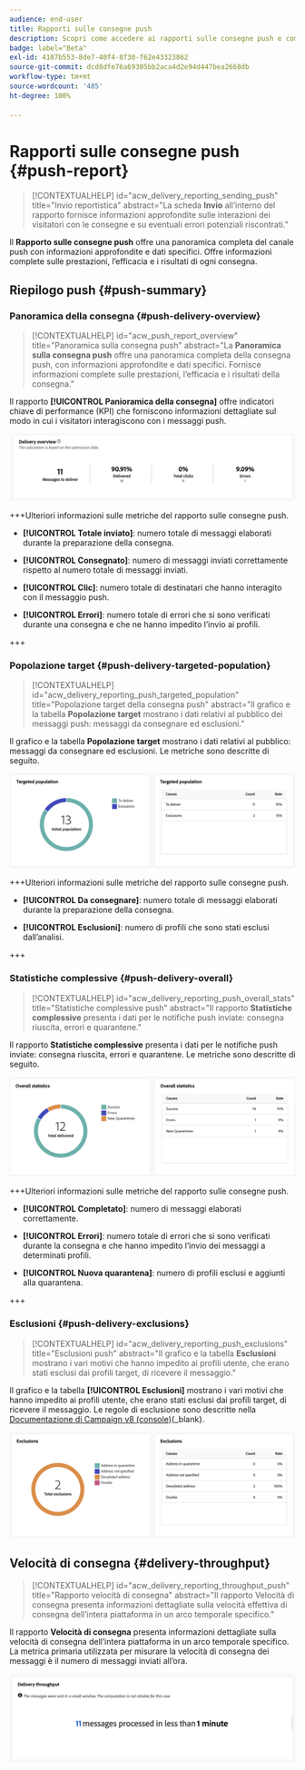 ```yaml
---
audience: end-user
title: Rapporti sulle consegne push
description: Scopri come accedere ai rapporti sulle consegne push e come utilizzarli
badge: label="Beta"
exl-id: 4187b553-8de7-40f4-8f30-f62e43323862
source-git-commit: dcd8dfe76a69305bb2aca4d2e94d447bea2668db
workflow-type: tm+mt
source-wordcount: '485'
ht-degree: 100%

---
```


# Rapporti sulle consegne push {#push-report}

>[!CONTEXTUALHELP]
>id="acw_delivery_reporting_sending_push"
>title="Invio reportistica"
>abstract="La scheda **Invio** all’interno del rapporto fornisce informazioni approfondite sulle interazioni dei visitatori con le consegne e su eventuali errori potenziali riscontrati."

Il **Rapporto sulle consegne push** offre una panoramica completa del canale push con informazioni approfondite e dati specifici. Offre informazioni complete sulle prestazioni, l’efficacia e i risultati di ogni consegna.

## Riepilogo push {#push-summary}

### Panoramica della consegna {#push-delivery-overview}

>[!CONTEXTUALHELP]
>id="acw_push_report_overview"
>title="Panoramica sulla consegna push"
>abstract="La **Panoramica sulla consegna push** offre una panoramica completa della consegna push, con informazioni approfondite e dati specifici. Fornisce informazioni complete sulle prestazioni, l’efficacia e i risultati della consegna."

Il rapporto **[!UICONTROL Panioramica della consegna]** offre indicatori chiave di performance (KPI) che forniscono informazioni dettagliate sul modo in cui i visitatori interagiscono con i messaggi push.

![](assets/reporting_push_3.png)

+++Ulteriori informazioni sulle metriche del rapporto sulle consegne push.

* **[!UICONTROL Totale inviato]**: numero totale di messaggi elaborati durante la preparazione della consegna.

* **[!UICONTROL Consegnato]**: numero di messaggi inviati correttamente rispetto al numero totale di messaggi inviati.

* **[!UICONTROL Clic]**: numero totale di destinatari che hanno interagito con il messaggio push.

* **[!UICONTROL Errori]**: numero totale di errori che si sono verificati durante una consegna e che ne hanno impedito l’invio ai profili.

+++

### Popolazione target {#push-delivery-targeted-population}

>[!CONTEXTUALHELP]
>id="acw_delivery_reporting_push_targeted_population"
>title="Popolazione target della consegna push"
>abstract="Il grafico e la tabella **Popolazione target** mostrano i dati relativi al pubblico dei messaggi push: messaggi da consegnare ed esclusioni."

Il grafico e la tabella **Popolazione target** mostrano i dati relativi al pubblico: messaggi da consegnare ed esclusioni. Le metriche sono descritte di seguito.

![](assets/reporting_push_4.png)

+++Ulteriori informazioni sulle metriche del rapporto sulle consegne push.

* **[!UICONTROL Da consegnare]**: numero totale di messaggi elaborati durante la preparazione della consegna.

* **[!UICONTROL Esclusioni]**: numero di profili che sono stati esclusi dall’analisi.

+++

### Statistiche complessive {#push-delivery-overall}


>[!CONTEXTUALHELP]
>id="acw_delivery_reporting_push_overall_stats"
>title="Statistiche complessive push"
>abstract="Il rapporto **Statistiche complessive** presenta i dati per le notifiche push inviate: consegna riuscita, errori e quarantene."

Il rapporto **Statistiche complessive** presenta i dati per le notifiche push inviate: consegna riuscita, errori e quarantene. Le metriche sono descritte di seguito.

![](assets/reporting_push_5.png)

+++Ulteriori informazioni sulle metriche del rapporto sulle consegne push.

* **[!UICONTROL Completato]**: numero di messaggi elaborati correttamente.

* **[!UICONTROL Errori]**: numero totale di errori che si sono verificati durante la consegna e che hanno impedito l’invio dei messaggi a determinati profili.

* **[!UICONTROL Nuova quarantena]**: numero di profili esclusi e aggiunti alla quarantena.

+++

### Esclusioni {#push-delivery-exclusions}


>[!CONTEXTUALHELP]
>id="acw_delivery_reporting_push_exclusions"
>title="Esclusioni push"
>abstract="Il grafico e la tabella **Esclusioni** mostrano i vari motivi che hanno impedito ai profili utente, che erano stati esclusi dai profili target, di ricevere il messaggio."

Il grafico e la tabella **[!UICONTROL Esclusioni]** mostrano i vari motivi che hanno impedito ai profili utente, che erano stati esclusi dai profili target, di ricevere il messaggio. Le regole di esclusione sono descritte nella [Documentazione di Campaign v8 (console)](https://experienceleague.adobe.com/docs/campaign/campaign-v8/send/failures/delivery-failures.html?lang=it#push-error-types){_blank}.


![](assets/reporting_push_6.png)

## Velocità di consegna {#delivery-throughput}

>[!CONTEXTUALHELP]
>id="acw_delivery_reporting_throughput_push"
>title="Rapporto velocità di consegna"
>abstract="Il rapporto Velocità di consegna presenta informazioni dettagliate sulla velocità effettiva di consegna dell’intera piattaforma in un arco temporale specifico."

Il rapporto **Velocità di consegna** presenta informazioni dettagliate sulla velocità di consegna dell’intera piattaforma in un arco temporale specifico. La metrica primaria utilizzata per misurare la velocità di consegna dei messaggi è il numero di messaggi inviati all’ora.

![](assets/reporting_push_2.png)
